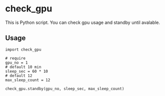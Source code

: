 # check_gpu
This is Python script. You can check gpu usage and standby until avalable.

## Usage
```
import check_gpu

# require
gpu_no = 1
# default 10 min
sleep_sec = 60 * 10
# default 12 
max_sleep_count = 12

check_gpu.standby(gpu_no, sleep_sec, max_sleep_count)
```
